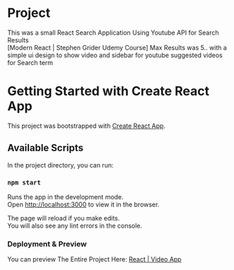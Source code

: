 # Project

This was a small React Search Application Using Youtube API for Search Results <br/>
[Modern React | Stephen Grider Udemy Course]
Max Results was 5.. with a simple ui design to show video and sidebar for youtube suggested videos for Search term

# Getting Started with Create React App

This project was bootstrapped with [Create React App](https://github.com/facebook/create-react-app).

## Available Scripts

In the project directory, you can run:

### `npm start`

Runs the app in the development mode.\
Open [http://localhost:3000](http://localhost:3000) to view it in the browser.

The page will reload if you make edits.\
You will also see any lint errors in the console.

### Deployment & Preview

You can preview The Entire Project Here: [React | Video App](video-app.alieslam.tech)

